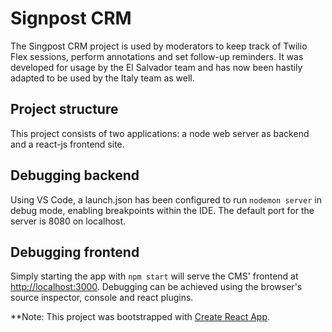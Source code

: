 # Signpost CRM
The Singpost CRM project is used by moderators to keep track of Twilio Flex sessions, perform annotations and set follow-up reminders. It was developed for usage by the El Salvador team and has now been hastily adapted to be used by the Italy team as well.

## Project structure
This project consists of two applications: a node web server as backend and a react-js frontend site.

## Debugging backend
Using VS Code, a launch.json has been configured to run `nodemon server` in debug mode, enabling breakpoints within the IDE. The default port for the server is 8080 on localhost.

## Debugging frontend
Simply starting the app with `npm start` will serve the CMS' frontend at [http://localhost:3000](http://localhost:3000). Debugging can be achieved using the browser's source inspector, console and react plugins.

**Note: This project was bootstrapped with [Create React App](https://github.com/facebook/create-react-app).
